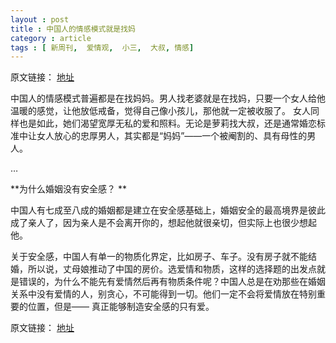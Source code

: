 ```yaml
---
layout : post
title : 中国人的情感模式就是找妈
category : article
tags : [ 新周刊,  爱情观,  小三,  大叔, 情感]
---
```


原文链接： [地址](http://blog.sina.com.cn/s/blog_547645590102e99s.html)

中国人的情感模式普遍都是在找妈妈。男人找老婆就是在找妈，只要一个女人给他温暖的感觉，让他放低戒备，觉得自己像小孩儿，那他就一定被收服了。
女人同样也是如此，她们渴望宽厚无私的爱和照料。无论是萝莉找大叔，还是通常婚恋标准中让女人放心的忠厚男人，其实都是“妈妈”——一个被阉割的、具有母性的男人。

…

**为什么婚姻没有安全感？ **

中国人有七成至八成的婚姻都是建立在安全感基础上，婚姻安全的最高境界是彼此成了亲人了，因为亲人是不会离开你的，想起他就很亲切，但实际上也很少想起他。

关于安全感，中国人有单一的物质化界定，比如房子、车子。没有房子就不能结婚，所以说，丈母娘推动了中国的房价。选爱情和物质，这样的选择题的出发点就是错误的，为什么不能先有爱情然后再有物质条件呢？中国人总是在劝那些在婚姻关系中没有爱情的人，别贪心，不可能得到一切。他们一定不会将爱情放在特别重要的位置，但是——
真正能够制造安全感的只有爱。

原文链接： [地址](http://blog.sina.com.cn/s/blog_547645590102e99s.html)